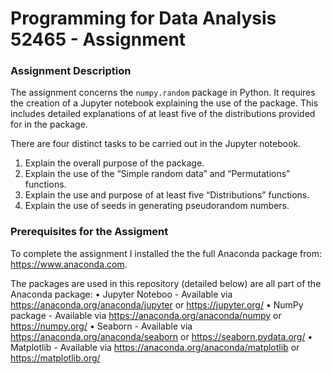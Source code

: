 # Programming for Data Analysis 52465 - Assignment

### Assignment Description
The assignment concerns the `numpy.random` package in Python. 
It requires the creation of a Jupyter notebook explaining the use of the package.
This includes detailed explanations of at least five of the distributions provided for in the package.

There are four distinct tasks to be carried out in the Jupyter notebook.
1. Explain the overall purpose of the package.
2. Explain the use of the “Simple random data” and “Permutations” functions.
3. Explain the use and purpose of at least five “Distributions” functions.
4. Explain the use of seeds in generating pseudorandom numbers.

### Prerequisites for the Assigment
To complete the assignment I installed the the full Anaconda package from: https://www.anaconda.com.

The packages are used in this repository (detailed below) are all part of the Anaconda package:
• Jupyter Noteboo - Available via https://anaconda.org/anaconda/jupyter or https://jupyter.org/
• NumPy package - Available via  https://anaconda.org/anaconda/numpy or https://numpy.org/
• Seaborn - Available via https://anaconda.org/anaconda/seaborn or https://seaborn.pydata.org/
• Matplotlib - Available via  https://anaconda.org/anaconda/matplotlib or https://matplotlib.org/
